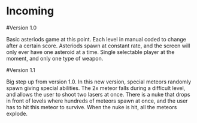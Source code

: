 # Incoming

#Version 1.0

Basic asteriods game at this point. Each level in manual coded to change after a certain score. Asteriods spawn at constant rate, and the screen will only ever have one asteroid at a time. Single selectable player at the moment, and only one type of weapon. 

#Version 1.1

Big step up from version 1.0. In this new version, special meteors randomly spawn giving special abilities. The 2x meteor falls during a difficult level, and allows the user to shoot two lasers at once. There is a nuke that drops in front of levels where hundreds of meteors spawn at once, and the user has to hit this meteor to survive. When the nuke is hit, all the meteors explode.
